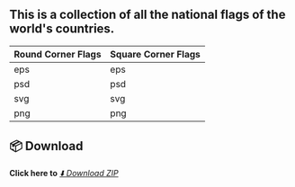 ## This is a collection of all the national flags of the world's countries.

| Round Corner Flags | Square Corner Flags |
|--------------------|---------------------|
| eps                | eps                 |
| psd                | psd                 |
| svg                | svg                 |
| png                | png                 |

## 📦 Download

**Click here to** *[⬇️ Download ZIP](https://github.com/neyaznafiz/flagpack/archive/refs/heads/main.zip)*
